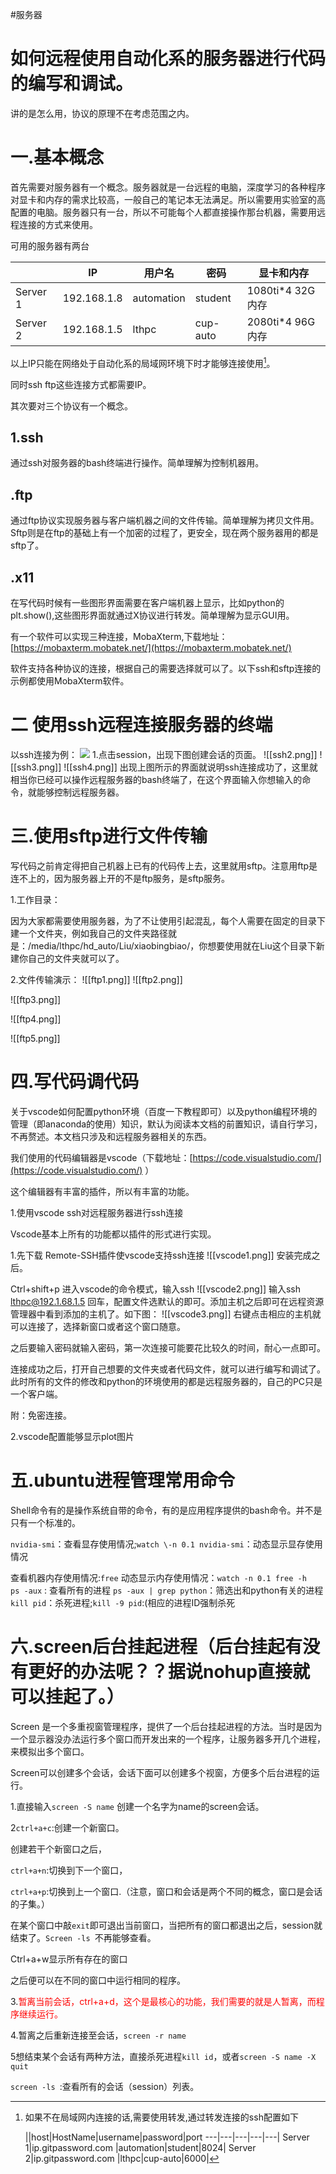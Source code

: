 

#服务器

# 如何远程使用自动化系的服务器进行代码的编写和调试。

讲的是怎么用，协议的原理不在考虑范围之内。
# 一.基本概念

首先需要对服务器有一个概念。服务器就是一台远程的电脑，深度学习的各种程序对显卡和内存的需求比较高，一般自己的笔记本无法满足。所以需要用实验室的高配置的电脑。服务器只有一台，所以不可能每个人都直接操作那台机器，需要用远程连接的方式来使用。

可用的服务器有两台

||IP|用户名|密码|显卡和内存
---|---|---|---|---|
Server 1|192.168.1.8 |automation|student|1080ti\*4 32G内存|
Server 2|192.168.1.5 |lthpc|cup-auto|2080ti\*4 96G内存|

以上IP只能在网络处于自动化系的局域网环境下时才能够连接使用[^1]。

[^1]: 如果不在局域网内连接的话,需要使用转发,通过转发连接的ssh配置如下

	||host|HostName|username|password|port
	---|---|---|---|---|
	Server 1|ip.gitpassword.com |automation|student|8024|
	Server 2|ip.gitpassword.com |lthpc|cup-auto|6000|
		

同时ssh ftp这些连接方式都需要IP。

其次要对三个协议有一个概念。
## 1.ssh

通过ssh对服务器的bash终端进行操作。简单理解为控制机器用。
## .ftp

 通过ftp协议实现服务器与客户端机器之间的文件传输。简单理解为拷贝文件用。Sftp则是在ftp的基础上有一个加密的过程了，更安全，现在两个服务器用的都是sftp了。
## .x11

 在写代码时候有一些图形界面需要在客户端机器上显示，比如python的plt.show(),这些图形界面就通过X协议进行转发。简单理解为显示GUI用。

有一个软件可以实现三种连接，MobaXterm,下载地址：[https://mobaxterm.mobatek.net/](https://mobaxterm.mobatek.net/) 

软件支持各种协议的连接，根据自己的需要选择就可以了。以下ssh和sftp连接的示例都使用MobaXterm软件。
# 二 使用ssh远程连接服务器的终端

以ssh连接为例： 
![](ssh1.png)
1.点击session，出现下图创建会话的页面。
![[ssh2.png]]
![[ssh3.png]]
![[ssh4.png]]
出现上图所示的界面就说明ssh连接成功了，这里就相当你已经可以操作远程服务器的bash终端了，在这个界面输入你想输入的命令，就能够控制远程服务器。
# 三.使用sftp进行文件传输

写代码之前肯定得把自己机器上已有的代码传上去，这里就用sftp。注意用ftp是连不上的，因为服务器上开的不是ftp服务，是sftp服务。

1.工作目录：

因为大家都需要使用服务器，为了不让使用引起混乱，每个人需要在固定的目录下建一个文件夹，例如我自己的文件夹路径就是：/media/lthpc/hd\_auto/Liu/xiaobingbiao/，你想要使用就在Liu这个目录下新建你自己的文件夹就可以了。

2.文件传输演示：
![[ftp1.png]]
![[ftp2.png]]

![[ftp3.png]]


![[ftp4.png]]

![[ftp5.png]]
# 四.写代码调代码

关于vscode如何配置python环境（百度一下教程即可）以及python编程环境的管理（即anaconda的使用）知识，默认为阅读本文档的前置知识，请自行学习，不再赘述。本文档只涉及和远程服务器相关的东西。

我们使用的代码编辑器是vscode（下载地址：[https://code.visualstudio.com/](https://code.visualstudio.com/) ）

这个编辑器有丰富的插件，所以有丰富的功能。

1.使用vscode ssh对远程服务器进行ssh连接

Vscode基本上所有的功能都以插件的形式进行实现。

1.先下载 Remote-SSH插件使vscode支持ssh连接 
![[vscode1.png]]
安装完成之后。

Ctrl+shift+p 进入vscode的命令模式，输入ssh
![[vscode2.png]]
输入ssh [lthpc@192.1.68.1.5](mailto:lthpc@192.1.68.1.5) 回车，配置文件选默认的即可。添加主机之后即可在远程资源管理器中看到添加的主机了。如下图：
![[vscode3.png]]
右键点击相应的主机就可以连接了，选择新窗口或者这个窗口随意。

之后要输入密码就输入密码，第一次连接可能要花比较久的时间，耐心一点即可。

连接成功之后，打开自己想要的文件夹或者代码文件，就可以进行编写和调试了。此时所有的文件的修改和python的环境使用的都是远程服务器的，自己的PC只是一个客户端。

附：免密连接。

2.vscode配置能够显示plot图片
# 五.ubuntu进程管理常用命令

Shell命令有的是操作系统自带的命令，有的是应用程序提供的bash命令。并不是只有一个标准的。

`nvidia-smi`：查看显存使用情况;`watch \-n 0.1 nvidia-smi`：动态显示显存使用情况
<br>

查看机器内存使用情况:`free` 动态显示内存使用情况：`watch -n 0.1 free -h `
<br>
`ps -aux` : 查看所有的进程 `ps -aux | grep python`：筛选出和python有关的进程
<br>
`kill pid`：杀死进程;`kill -9 pid`:(相应的进程ID强制杀死
<br>
# 六.screen后台挂起进程（后台挂起有没有更好的办法呢？？据说nohup直接就可以挂起了。）

Screen 是一个多重视窗管理程序，提供了一个后台挂起进程的方法。当时是因为一个显示器没办法运行多个窗口而开发出来的一个程序，让服务器多开几个进程，来模拟出多个窗口。

Screen可以创建多个会话，会话下面可以创建多个视窗，方便多个后台进程的运行。

1.直接输入`screen -S name` 创建一个名字为name的screen会话。

2`ctrl+a+c`:创建一个新窗口。

创建若干个新窗口之后，

`ctrl+a+n`:切换到下一个窗口，

`ctrl+a+p`:切换到上一个窗口.（注意，窗口和会话是两个不同的概念，窗口是会话的子集。）

在某个窗口中敲`exit`即可退出当前窗口，当把所有的窗口都退出之后，session就结束了。`Screen -ls `不再能够查看。 

Ctrl+a+w显示所有存在的窗口

之后便可以在不同的窗口中运行相同的程序。

3.<font color = 'red'>暂离当前会话，ctrl+a+d，这个是最核心的功能，我们需要的就是人暂离，而程序继续运行。 </font>

4.暂离之后重新连接至会话，`screen -r name`

5想结束某个会话有两种方法，直接杀死进程`kill id`，或者`screen -S name -X quit`

`screen -ls `:查看所有的会话（session）列表。